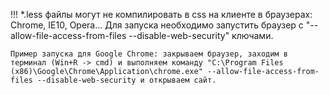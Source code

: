 !!! *.less файлы могут не компилировать в css на клиенте в браузерах: Chrome, IE10, Opera... 
    Для запуска необходимо запустить браузер с "--allow-file-access-from-files --disable-web-security" ключами. 
    
    Пример запуска для Google Chrome: закрываем браузер, заходим в терминал (Win+R -> cmd) и выполняем команду "C:\Program Files (x86)\Google\Chrome\Application\chrome.exe" --allow-file-access-from-files --disable-web-security и открываем сайт.